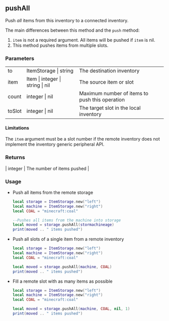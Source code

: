 ## pushAll

Push *all* items from this inventory to a connected inventory.

The main differences between this method and the `push` method:
1. `item` is not a required argument. All items will be pushed if `item` is nil.
2. This method pushes items from multiple slots.

### Parameters

||||
|-|-|-|
| to | ItemStorage &#124; string | The destination inventory |
| item | Item &#124; integer &#124; string &#124; nil | The source item or slot |
| count | integer &#124; nil | Maximum number of items to push this operation |
| toSlot | integer &#124; nil | The target slot in the local inventory |

#### Limitations
The `item` argument must be a slot number if the remote inventory does not implement the inventory generic peripheral API.

### Returns

| integer | The number of items pushed |

### Usage

* Push all items from the remote storage
  ```lua
  local storage = ItemStorage.new("left")
  local machine = ItemStorage.new("right")
  local COAL = "minecraft:coal"

  --Pushes all items from the machine into storage
  local moved = storage.pushAll(stormachineage)
  print(moved .. " items pushed")
  ```

* Push all slots of a single item from a remote inventory
  ```lua
  local storage = ItemStorage.new("left")
  local machine = ItemStorage.new("right")
  local COAL = "minecraft:coal"
  
  local moved = storage.pushAll(machine, COAL)
  print(moved .. " items pushed")
  ```

* Fill a remote slot with as many items as possible
  ```lua
  local storage = ItemStorage.new("left")
  local machine = ItemStorage.new("right")
  local COAL = "minecraft:coal"

  local moved = storage.pushAll(machine, COAL, nil, 1)
  print(moved .. " items pushed")
  ```
